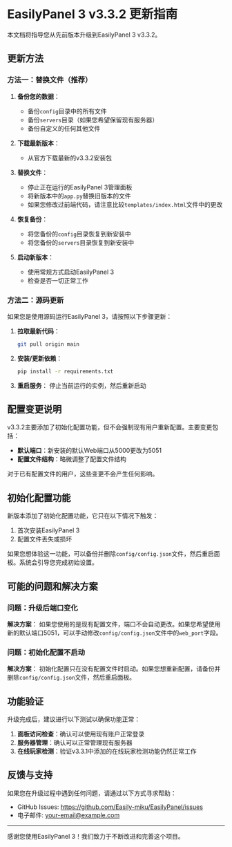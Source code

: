 # EasilyPanel 3 v3.3.2 更新指南

本文档将指导您从先前版本升级到EasilyPanel 3 v3.3.2。

## 更新方法

### 方法一：替换文件（推荐）

1. **备份您的数据**：
   - 备份`config`目录中的所有文件
   - 备份`servers`目录（如果您希望保留现有服务器）
   - 备份自定义的任何其他文件

2. **下载最新版本**：
   - 从官方下载最新的v3.3.2安装包

3. **替换文件**：
   - 停止正在运行的EasilyPanel 3管理面板
   - 将新版本中的`app.py`替换旧版本的文件
   - 如果您修改过前端代码，请注意比较`templates/index.html`文件中的更改

4. **恢复备份**：
   - 将您备份的`config`目录恢复到新安装中
   - 将您备份的`servers`目录恢复到新安装中

5. **启动新版本**：
   - 使用常规方式启动EasilyPanel 3
   - 检查是否一切正常工作

### 方法二：源码更新

如果您是使用源码运行EasilyPanel 3，请按照以下步骤更新：

1. **拉取最新代码**：
   ```bash
   git pull origin main
   ```

2. **安装/更新依赖**：
   ```bash
   pip install -r requirements.txt
   ```

3. **重启服务**：
   停止当前运行的实例，然后重新启动

## 配置变更说明

v3.3.2主要添加了初始化配置功能，但不会强制现有用户重新配置。主要变更包括：

- **默认端口**：新安装的默认Web端口从5000更改为5051
- **配置文件结构**：略微调整了配置文件结构

对于已有配置文件的用户，这些变更不会产生任何影响。

## 初始化配置功能

新版本添加了初始化配置功能，它只在以下情况下触发：

1. 首次安装EasilyPanel 3
2. 配置文件丢失或损坏

如果您想体验这一功能，可以备份并删除`config/config.json`文件，然后重启面板。系统会引导您完成初始设置。

## 可能的问题和解决方案

### 问题：升级后端口变化

**解决方案**：
如果您使用的是现有配置文件，端口不会自动更改。如果您希望使用新的默认端口5051，可以手动修改`config/config.json`文件中的`web_port`字段。

### 问题：初始化配置不启动

**解决方案**：
初始化配置只在没有配置文件时启动。如果您想重新配置，请备份并删除`config/config.json`文件，然后重启面板。

## 功能验证

升级完成后，建议进行以下测试以确保功能正常：

1. **面板访问检查**：确认可以使用现有账户正常登录
2. **服务器管理**：确认可以正常管理现有服务器
3. **在线玩家检测**：验证v3.3.1中添加的在线玩家检测功能仍然正常工作

## 反馈与支持

如果您在升级过程中遇到任何问题，请通过以下方式寻求帮助：

- GitHub Issues: https://github.com/Easily-miku/EasilyPanel/issues
- 电子邮件: your-email@example.com

---

感谢您使用EasilyPanel 3！我们致力于不断改进和完善这个项目。 